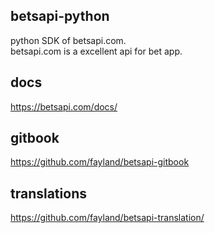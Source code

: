 ## betsapi-python

python SDK of betsapi.com.   
betsapi.com is a excellent api for bet app.

## docs

https://betsapi.com/docs/

## gitbook

https://github.com/fayland/betsapi-gitbook

## translations

https://github.com/fayland/betsapi-translation/
